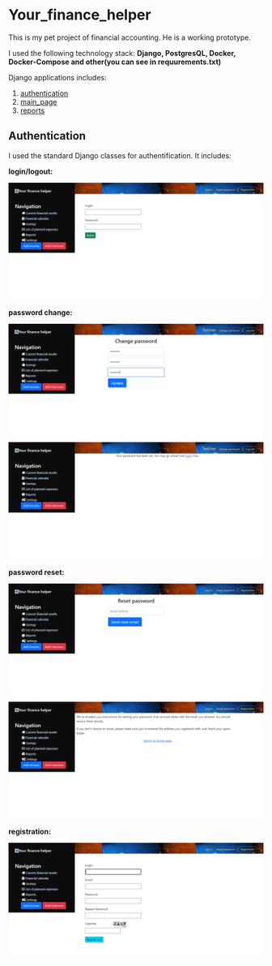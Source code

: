 # Your_finance_helper

This is my pet project of financial accounting. He is a working prototype.

I used the following technology stack: **Django, PostgresQL, Docker, Docker-Compose and other(you can see in requurements.txt)**

Django applications includes:

1. [authentication](https://github.com/Our-Dream-Company/Your_finance_helper/tree/master/your_finance_helper/authentication)
2. [main_page](https://github.com/Our-Dream-Company/Your_finance_helper/tree/master/your_finance_helper/main_page)
3. [reports](https://github.com/Our-Dream-Company/Your_finance_helper/tree/master/your_finance_helper/reports)

## Authentication

I used the standard Django classes for authentification. It includes:

**login/logout:**

![](https://github.com/Our-Dream-Company/Your_finance_helper/blob/master/images/1_login.jpg)

**password change:**

![](https://github.com/Our-Dream-Company/Your_finance_helper/blob/master/images/3_change_password.jpg)
![](https://github.com/Our-Dream-Company/Your_finance_helper/blob/master/images/3_change_password_completed.jpg)

**password reset:**

![](https://github.com/Our-Dream-Company/Your_finance_helper/blob/master/images/2_reset_password.jpg)
![](https://github.com/Our-Dream-Company/Your_finance_helper/blob/master/images/3_reset_password_meassage_to_email.jpg)

**registration:**

![](https://github.com/Our-Dream-Company/Your_finance_helper/blob/master/images/4_registration.jpg)
